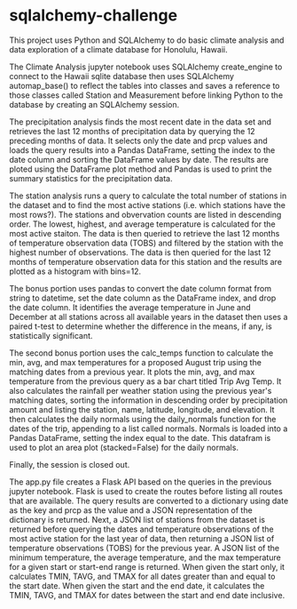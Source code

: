 # sqlalchemy-challenge

This project uses Python and SQLAlchemy to do basic climate analysis and data exploration of a climate database for Honolulu, Hawaii. 

The Climate Analysis jupyter notebook uses SQLAlchemy create_engine to connect to the Hawaii sqlite database then uses SQLAlchemy automap_base() to reflect the tables into classes and saves a reference to those classes called Station and Measurement before linking Python to the database by creating an SQLAlchemy session.

The precipitation analysis finds the most recent date in the data set and retrieves the last 12 months of precipitation data by querying the 12 preceding months of data. It selects only the date and prcp values and loads the query results into a Pandas DataFrame, setting the index to the date column and sorting the DataFrame values by date. The results are ploted using the DataFrame plot method and Pandas is used to print the summary statistics for the precipitation data.

The station analysis runs a query to calculate the total number of stations in the dataset and to find the most active stations (i.e. which stations have the most rows?). The stations and obvervation counts are listed in descending order. The lowest, highest, and average temperature is calculated for the most active staiton. 
The data is then queried to retrieve the last 12 months of temperature observation data (TOBS) and filtered by the station with the highest number of observations.
The data is then queried for the last 12 months of temperature observation data for this station and the results are plotted as a histogram with bins=12.

The bonus portion uses pandas to convert the date column format from string to datetime, set the date column as the DataFrame index, and drop the date column.
It identifies the average temperature in June and December at all stations across all available years in the dataset then uses a paired t-test to determine whether the difference in the means, if any, is statistically significant. 

The second bonus portion uses the calc_temps function to calculate the min, avg, and max temperatures for a proposed August trip using the matching dates from a previous year. It plots the min, avg, and max temperature from the previous query as a bar chart titled Trip Avg Temp. It also calculates the rainfall per weather station using the previous year's matching dates, sorting the information in descending order by precipitation amount and listing the station, name, latitude, longitude, and elevation. It then calculates the daily normals using the daily_normals function for the dates of the trip, appending to a list called normals. Normals is loaded into a Pandas DataFrame, setting the index equal to the date. This datafram is used to plot an area plot (stacked=False) for the daily normals.

Finally, the session is closed out. 


The app.py file creates a Flask API based on the queries in the previous jupyter notebook. Flask is used to create the routes before listing all routes that are available. The query results are converted to a dictionary using date as the key and prcp as the value and a JSON representation of the dictionary is returned. Next, a JSON list of stations from the dataset is returned before querying the dates and temperature observations of the most active station for the last year of data, then returning a JSON list of temperature observations (TOBS) for the previous year. A JSON list of the minimum temperature, the average temperature, and the max temperature for a given start or start-end range is returned. When given the start only, it calculates TMIN, TAVG, and TMAX for all dates greater than and equal to the start date. When given the start and the end date, it calculates the TMIN, TAVG, and TMAX for dates between the start and end date inclusive.


